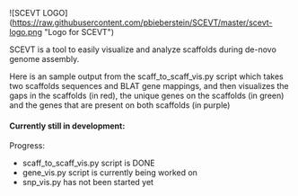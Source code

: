 ![SCEVT LOGO] (https://raw.githubusercontent.com/pbieberstein/SCEVT/master/scevt-logo.png "Logo for SCEVT")


SCEVT is a tool to easily visualize and analyze scaffolds during de-novo genome assembly.

Here is an sample output from the scaff_to_scaff_vis.py script which takes two scaffolds sequences and BLAT gene mappings,
and then visualizes the gaps in the scaffolds (in red), the unique genes on the scaffolds (in green) and the genes that are present
on both scaffolds (in purple)

#### Currently still in development:
Progress:
* scaff_to_scaff_vis.py script is DONE
* gene_vis.py script is currently being worked on
* snp_vis.py has not been started yet

